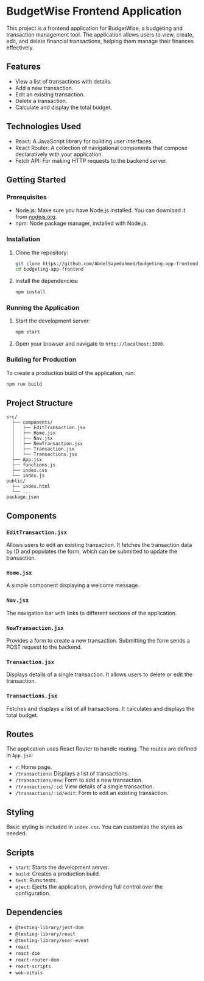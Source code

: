 # BudgetWise Frontend Application

This project is a frontend application for BudgetWise, a budgeting and transaction management tool. The application allows users to view, create, edit, and delete financial transactions, helping them manage their finances effectively.

## Features

- View a list of transactions with details.
- Add a new transaction.
- Edit an existing transaction.
- Delete a transaction.
- Calculate and display the total budget.

## Technologies Used

- React: A JavaScript library for building user interfaces.
- React Router: A collection of navigational components that compose declaratively with your application.
- Fetch API: For making HTTP requests to the backend server.

## Getting Started

### Prerequisites

- Node.js: Make sure you have Node.js installed. You can download it from [nodejs.org](https://nodejs.org/).
- npm: Node package manager, installed with Node.js.

### Installation

1. Clone the repository:
   ```sh
   git clone https://github.com/AbdelSayedahmed/budgeting-app-frontend.git
   cd budgeting-app-frontend
   ```

2. Install the dependencies:
   ```sh
   npm install
   ```

### Running the Application

1. Start the development server:
   ```sh
   npm start
   ```

2. Open your browser and navigate to `http://localhost:3000`.

### Building for Production

To create a production build of the application, run:
```sh
npm run build
```

## Project Structure

```
src/
  ├── components/
  │   ├── EditTransaction.jsx
  │   ├── Home.jsx
  │   ├── Nav.jsx
  │   ├── NewTransaction.jsx
  │   ├── Transaction.jsx
  │   └── Transactions.jsx
  ├── App.jsx
  ├── functions.js
  ├── index.css
  └── index.js
public/
  ├── index.html
  └── ...
package.json
```

## Components

### `EditTransaction.jsx`

Allows users to edit an existing transaction. It fetches the transaction data by ID and populates the form, which can be submitted to update the transaction.

### `Home.jsx`

A simple component displaying a welcome message.

### `Nav.jsx`

The navigation bar with links to different sections of the application.

### `NewTransaction.jsx`

Provides a form to create a new transaction. Submitting the form sends a POST request to the backend.

### `Transaction.jsx`

Displays details of a single transaction. It allows users to delete or edit the transaction.

### `Transactions.jsx`

Fetches and displays a list of all transactions. It calculates and displays the total budget.

## Routes

The application uses React Router to handle routing. The routes are defined in `App.jsx`:

- `/`: Home page.
- `/transactions`: Displays a list of transactions.
- `/transactions/new`: Form to add a new transaction.
- `/transactions/:id`: View details of a single transaction.
- `/transactions/:id/edit`: Form to edit an existing transaction.

## Styling

Basic styling is included in `index.css`. You can customize the styles as needed.

## Scripts

- `start`: Starts the development server.
- `build`: Creates a production build.
- `test`: Runs tests.
- `eject`: Ejects the application, providing full control over the configuration.

## Dependencies

- `@testing-library/jest-dom`
- `@testing-library/react`
- `@testing-library/user-event`
- `react`
- `react-dom`
- `react-router-dom`
- `react-scripts`
- `web-vitals`
